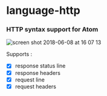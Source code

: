 # language-http

### HTTP syntax support for Atom

![screen shot 2018-06-08 at 16 07 13](https://user-images.githubusercontent.com/11521496/41159699-1db4c014-6b36-11e8-83d4-d4e4b38a2414.png)

Supports :

- [x] response status line
- [x] response headers
- [x] request line
- [x] request headers
